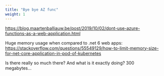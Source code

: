 ```yaml
---
title: "Bye bye AZ func"
weight: 1
---
```


https://blog.maartenballiauw.be/post/2019/10/02/dont-use-azure-functions-as-a-web-application.html

Huge memory usage when compared to .net 6 web apps:
https://stackoverflow.com/questions/55549129/how-to-limit-memory-size-for-net-core-application-in-pod-of-kubernetes

Is there really so much there? And what is it exactly doing? 300 megabytes...

